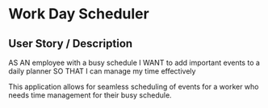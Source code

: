 # Work Day Scheduler

## User Story / Description
AS AN employee with a busy schedule
I WANT to add important events to a daily planner
SO THAT I can manage my time effectively

This application allows for seamless scheduling of events for a worker who needs time management for their busy schedule.
